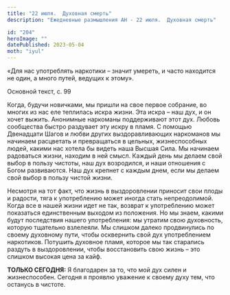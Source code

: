 ```yaml
---
title: "22 июля.  Духовная смерть"
description: "Ежедневные размышления АН - 22 июля.  Духовная смерть"

id: "204"
heroImage: ""
datePublished: 2023-05-04
moth: "iyul"
---
```


«Для нас употреблять наркотики – значит умереть, и часто находится не один, а
много путей, ведущих к этому».

Основной текст, с. 99

Когда, будучи новичками, мы пришли на свое первое собрание, во многих из нас
еле теплилась искра жизни. Эта искра – наш дух, и он хочет выжить. Анонимные
наркоманы поддерживают этот дух. Любовь сообщества быстро раздувает эту искру
в пламя. С помощью Двенадцати Шагов и любви других выздоравливающих наркоманов
мы начинаем расцветать и превращаться в цельных, жизнеспособных людей, какими
нас хотела бы видеть наша Высшая Сила. Мы начинаем радоваться жизни, находим в
ней смысл. Каждый день мы делаем свой выбор в пользу чистоты, наш дух
возродился, и наши отношения с Богом развиваются. Наш дух крепнет с каждым
днем, если мы делаем свой выбор в пользу чистой жизни.

Несмотря на тот факт, что жизнь в выздоровлении приносит свои плоды и радости,
тяга к употреблению может иногда стать непреодолимой. Когда все в нашей жизни
идет не так, возврат к употреблению может показаться единственным выходом из
положения. Но мы знаем, какими будут последствия нашего употребления: мы
утратим свою духовность, которую тщательно взлелеяли. Мы слишком далеко
продвинулись по своему духовному пути, чтобы осквернить свой дух употреблением
наркотиков. Потушить духовное пламя, которое мы так старались раздуть в
выздоровлении, чтобы восстановить свою жизнь – это слишком высокая цена за
кайф.

**ТОЛЬКО СЕГОДНЯ:** Я благодарен за то, что мой дух силен и жизнеспособен.
Сегодня я проявлю уважение к своему духу тем, что останусь в чистоте.
